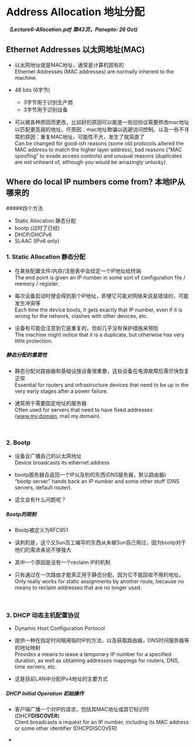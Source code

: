 # Address Allocation 地址分配

***（Lecture6-Allocation.pdf 第43页，Panopto: 26 Oct)***

## Ethernet Addresses 以太网地址(MAC)

* 以太网地址就是MAC地址，通常是计算机固有的  
Ethernet Addresses (MAC addresses) are normally inherent to the machine.

* 48 bits (6字节)
	* 3字节用于识别生产商
	* 3字节用于识别设备
* 可以被各种原因而更改，比如好的原因可以能是一些旧协议需要修改mac地址以匹配更高层的地址。坏原因：mac地址欺骗以逃避访问控制。以及一些不寻常的原因：重复MAC地址，可能性不大，发生了就简直了  
Can be changed for good-ish reasons (some old protocols altered the MAC address to match the higher layer address), bad reasons (“MAC spoofing” to evade access controls) and unusual reasons (duplicates are not unheard of, although you would be amazingly unlucky).   

## Where do local IP numbers come from? 本地IP从哪来的
#####四个方法 

* Static Allocation 静态分配
* bootp (过时了已经)
* DHCP/DHCPv6
* SLAAC (IPv6 only)

### 1. Static Allocation 静态分配
* 在某些配置文件/内存/注册表中会给定一个IP地址给终端  
The end point is given an IP number in some sort of configuration file / memory / register.

* 每次设备启动时便会得到那个IP地址，即便它可能对网络来说是错误的，可能发生冲突等  
Each time the device boots, it gets exactly that IP number, even if it is wrong for the network, clashes with other devices, etc.

* 设备有可能会注意到它是重复的，但却几乎没有保护措施来预防  
The machine might notice that it is a duplicate, but otherwise has very little protection.

##### 静态分配的重要性
* 静态分配对路由器和基础设施设备很重要，这些设备在电源故障后需尽快恢复正常  
Essential for routers and infrastructure devices that need to be up in the very early stages after a power failure.

* 通常用于需要固定地址的服务器  
Often used for servers that need to have fixed addresses (www.my.domain, mail.my.domain).

<br/>

### 2. Bootp
* 设备会广播自己的以太网地址  
Device broadcasts its ethernet address

* bootp服务器会返回一个IP以及别的东西(DNS服务器，默认路由器)  
“bootp server” hands back an IP number and some other stuff (DNS servers, default router).

* 这又会有什么问题呢？

##### Bootp的限制
* Bootp被定义为RFC951

* 讽刺的是，这个又Sun员工编写的东西从未被Sun自己用过，因为bootp对于他们的需求来说不够强大
* 其中一个原因是没有一个reclaim IP的机制
* 只有通过在一次路由才能真正用于静态分配，因为它不能回收不用的地址。  
Only really works for static assignments by another route, because no means to reclaim addresses that are no longer used.

<br/>

### 3. DHCP 动态主机配置协议
* Dynamic Host Configuration Portocol

* 提供一种在指定时间租用临时IP的方法，以及获取路由器，DNS时间服务器等的地址映射  
Provides a means to lease a temporary IP number for a specified duration, as well as obtaining addresses mappings for routers, DNS, time servers, etc.

* 这是目前LAN中分配IPv4地址的主要方式

##### DHCP Initial Operation 初始操作
* 客户端广播一个对IP的请求，包括其MAC地址或其它标识符(DHCP**DISCOVER**)  
Client broadcasts a request for an IP number, including its MAC address or some other identifier (DHCPDISCOVER)

* 
